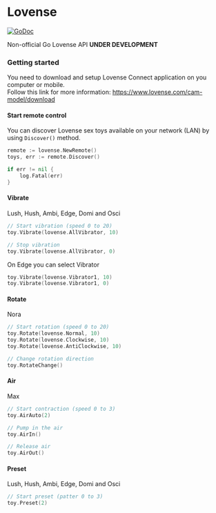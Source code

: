 # Lovense

[![GoDoc](https://godoc.org/github.com/sextech/lovense?status.svg)](https://godoc.org/github.com/sextech/lovense)

Non-official Go Lovense API **UNDER DEVELOPMENT**

### Getting started

You need to download and setup Lovense Connect application on you computer or mobile.  
Follow this link for more information: https://www.lovense.com/cam-model/download

#### Start remote control

You can discover Lovense sex toys available on your network (LAN) by using `Discover()` method.

```go
remote := lovense.NewRemote()
toys, err := remote.Discover()

if err != nil {
    log.Fatal(err)
}
```

#### Vibrate

Lush, Hush, Ambi, Edge, Domi and Osci

```go
// Start vibration (speed 0 to 20)
toy.Vibrate(lovense.AllVibrator, 10)

// Stop vibration
toy.Vibrate(lovense.AllVibrator, 0)
```

On Edge you can select Vibrator

```go
toy.Vibrate(lovense.Vibrator1, 10)
toy.Vibrate(lovense.Vibrator1, 0)
```

#### Rotate

Nora

```go
// Start rotation (speed 0 to 20)
toy.Rotate(lovense.Normal, 10)
toy.Rotate(lovense.Clockwise, 10)
toy.Rotate(lovense.AntiClockwise, 10)

// Change rotation direction
toy.RotateChange()
```

#### Air

Max

```go
// Start contraction (speed 0 to 3)
toy.AirAuto(2)

// Pump in the air
toy.AirIn()

// Release air
toy.AirOut()

```

#### Preset

Lush, Hush, Ambi, Edge, Domi and Osci

```go
// Start preset (patter 0 to 3)
toy.Preset(2)
```